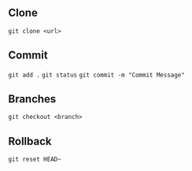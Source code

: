## Clone
`git clone <url>`
## Commit
`git add .`
`git status`
`git commit -m "Commit Message"`
## Branches
`git checkout <branch>`
## Rollback
`git reset HEAD~`